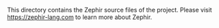 This directory contains the Zephir source files of the project. Please visit https://zephir-lang.com to learn more about Zephir.

